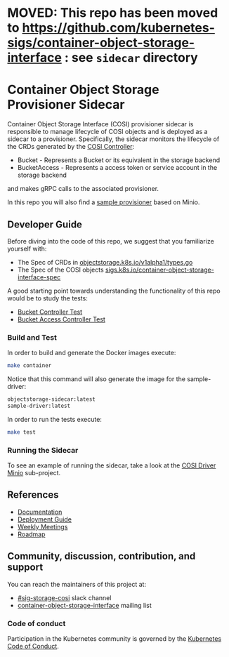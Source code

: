 # MOVED: **This repo has been moved to https://github.com/kubernetes-sigs/container-object-storage-interface : see `sidecar` directory**


# Container Object Storage Provisioner Sidecar

Container Object Storage Interface (COSI) provisioner sidecar is responsible to manage lifecycle of COSI objects and is
deployed as a sidecar to a provisioner.
Specifically, the sidecar monitors the lifecycle of the CRDs generated by the [COSI Controller](https://github.com/kubernetes-sigs/container-object-storage-interface-controller):

- Bucket - Represents a Bucket or its equivalent in the storage backend
- BucketAccess - Represents a access token or service account in the storage backend

and makes gRPC calls to the associated provisioner.

In this repo you will also find a [sample provisioner](./cmd/sample-driver) based on Minio.

## Developer Guide

Before diving into the code of this repo, we suggest that you familiarize yourself with:

- The Spec of CRDs in [objectstorage.k8s.io/v1alpha1/types.go](https://github.com/kubernetes-sigs/container-object-storage-interface-api/blob/master/apis/objectstorage.k8s.io/v1alpha1/types.go)
- The Spec of the COSI objects [sigs.k8s.io/container-object-storage-interface-spec](https://github.com/kubernetes-sigs/container-object-storage-interface-spec)

A good starting point towards understanding the functionality of this repo would be to study the tests:

- [Bucket Controller Test](./pkg/bucket/bucket_controller_test.go)
- [Bucket Access Controller Test](./pkg/bucketaccess/bucketaccess_controller_test.go)

### Build and Test

In order to build and generate the Docker images execute:
```bash
make container
```
Notice that this command will also generate the image for the sample-driver:
```bash
objectstorage-sidecar:latest
sample-driver:latest
```

In order to run the tests execute:
```bash
make test
```

### Running the Sidecar

To see an example of running the sidecar, take a look at the [COSI Driver Minio](https://github.com/kubernetes-sigs/cosi-driver-minio) sub-project.

## References

- [Documentation](https://container-object-storage-interface.github.io/)
- [Deployment Guide](https://container-object-storage-interface.github.io/docs/deployment-guide)
- [Weekly Meetings](https://container-object-storage-interface.github.io/docs/community/weekly-meetings)
- [Roadmap](https://github.com/orgs/kubernetes-sigs/projects/8)

## Community, discussion, contribution, and support

You can reach the maintainers of this project at:

- [#sig-storage-cosi](https://kubernetes.slack.com/messages/sig-storage-cosi) slack channel
- [container-object-storage-interface](https://groups.google.com/g/container-object-storage-interface-wg?pli=1) mailing list

### Code of conduct

Participation in the Kubernetes community is governed by the [Kubernetes Code of Conduct](code-of-conduct.md).
